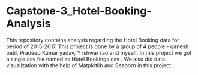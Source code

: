 # Capstone-3_Hotel-Booking-Analysis
This repository contains analysis regarding the Hotel Booking data for period of 2015-2017. This project is done by a group of 4 people - ganesh patil, Pradeep Kumar yadav, Y ishwar rao and myself. In this project we got a single csv file named as Hotel Bookings.csv . We also did data visualization with the help of Matplotlib and Seaborn in this project.

